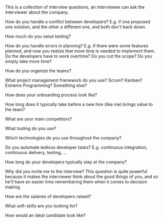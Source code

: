 This is a collection of interview questions, an interviewee can ask the interviewer about the company. 

How do you handle a conflict between developers? E.g. if one proposed one solution, and the other a different one, and both don't back down.

How much do you value testing?

How do you handle errors in planning? E.g. if there were some features planned, and now you realize that more time is needed to implement them. Do the developers have to work overtime? Do you cut the scope? Do you simply take more time?

How do you organize the teams? 

What project management framework do you use? Scrum? Kanban? Extreme Programming? Something else?

How does your onboarding process look like?

How long does it typically take before a new hire (like me) brings value to the team?

What are your main competitors?

What tooling do you use? 

Which technologies do you use throughout the company?

Do you automate tedious developer tasks? E.g. continuous integration, continuous delivery, testing, ...

How long do your developers typically stay at the company?

Why did you invite me to the interview?
    This question is quite powerful because it makes the interviewer think about the good things of you, and so he'll have an easier time remembering them when it comes to decision making.

How are the salaries of developers raised?

What soft-skills are you looking for?

How would an ideal candidate look like?